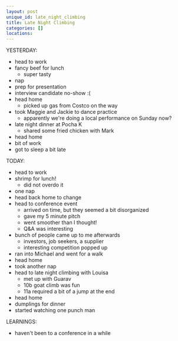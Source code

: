 ```yaml
---
layout: post
unique_id: late_night_climbing
title: Late Night Climbing
categories: []
locations: 
---
```


YESTERDAY:
* head to work
* fancy beef for lunch
  * super tasty
* nap
* prep for presentation
* interview candidate no-show :(
* head home
  * picked up gas from Costco on the way
* took Maggie and Jackie to dance practice
  * apparently we're doing a local performance on Sunday now?
* late night dinner at Pocha K
  * shared some fried chicken with Mark
* head home
* bit of work
* got to sleep a bit late

TODAY:
* head to work
* shrimp for lunch!
  * did not overdo it
* one nap
* head back home to change
* head to conference event
  * arrived on time, but they seemed a bit disorganized
  * gave my 5 minute pitch
  * went smoother than I thought!
  * Q&A was interesting
* bunch of people came up to me afterwards
  * investors, job seekers, a supplier
  * interesting competition popped up
* ran into Michael and went for a walk
* head home
* took another nap
* head to late night climbing with Louisa
  * met up with Guarav
  * 10b goat climb was fun
  * 11a required a bit of a jump at the end
* head home
* dumplings for dinner
* started watching one punch man

LEARNINGS:
* haven't been to a conference in a while
